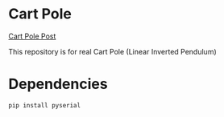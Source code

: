 # Cart Pole

[Cart Pole Post](https://wontothree.github.io/cartpole)

This repository is for real Cart Pole (Linear Inverted Pendulum)

# Dependencies

```py
pip install pyserial
```
